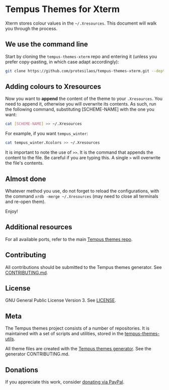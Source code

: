 # Tempus Themes for Xterm

Xterm stores colour values in the `~/.Xresources`. This document will walk you through the process.

## We use the command line

Start by cloning the `tempus-themes-xterm` repo and entering it (unless you prefer copy-pasting, in which case adapt accordingly):

```sh
git clone https://github.com/protesilaos/tempus-themes-xterm.git --depth 1 && cd tempus-themes-xterm
```

## Adding colours to Xresources

Now you want to **append** the content of the theme to your `.Xresources`. You need to append it, otherwise you will overwrite its contents. As such, run the following command, substituting [SCHEME-NAME] with the one you want:

```sh
cat [SCHEME-NAME] >> ~/.Xresources
```

For example, if you want `tempus_winter`:

```sh
cat tempus_winter.Xcolors >> ~/.Xresources
```

It is important to note the use of `>>`. It is the command that appends the content to the file. Be careful if you are typing this. A single `>` will overwrite the file's contents.

## Almost done

Whatever method you use, do not forget to reload the configurations, with the command `xrdb -merge ~/.Xresources` (may need to close all terminals and re-open them).

Enjoy!

## Additional resources

For all available ports, refer to the main [Tempus themes repo](https://github.com/protesilaos/tempus-themes).

## Contributing

All contributions should be submitted to the Tempus themes generator. See [CONTRIBUTING.md](https://github.com/protesilaos/tempus-themes-generator/blob/master/CONTRIBUTING.md).

## License

GNU General Public License Version 3. See [LICENSE](https://github.com/protesilaos/tempus-themes-xterm/blob/master/LICENSE).

## Meta

The Tempus themes project consists of a number of repositories. It is maintained with a set of scripts and utilities, stored in the [tempus-themes-utils](https://github.com/protesilaos/tempus-themes-utils).

All theme files are created with the [Tempus themes generator](https://github.com/protesilaos/tempus-themes-generator). See the generator CONTRIBUTING.md.

## Donations

If you appreciate this work, consider [donating via PayPal](https://www.paypal.me/protesilaos).
